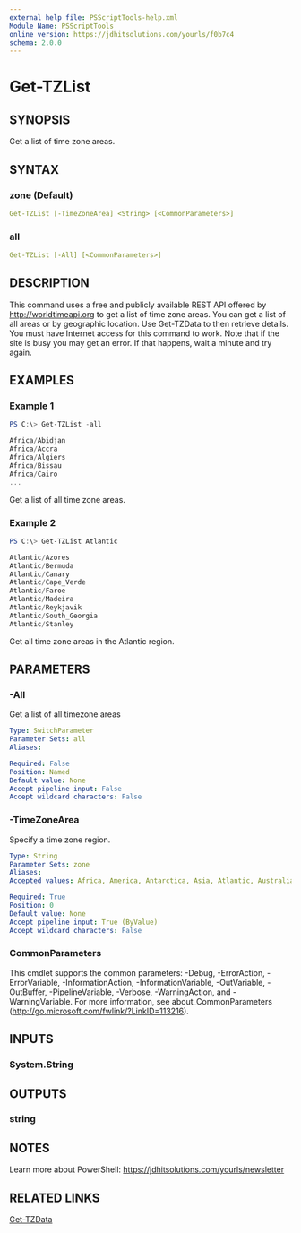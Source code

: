 ```yaml
---
external help file: PSScriptTools-help.xml
Module Name: PSScriptTools
online version: https://jdhitsolutions.com/yourls/f0b7c4
schema: 2.0.0
---
```


# Get-TZList

## SYNOPSIS

Get a list of time zone areas.

## SYNTAX

### zone (Default)

```yaml
Get-TZList [-TimeZoneArea] <String> [<CommonParameters>]
```

### all

```yaml
Get-TZList [-All] [<CommonParameters>]
```

## DESCRIPTION

This command uses a free and publicly available REST API offered by http://worldtimeapi.org to get a list of time zone areas. You can get a list of all areas or by geographic location. Use Get-TZData to then retrieve details. You must have Internet access for this command to work. Note that if the site is busy you may get an error. If that happens, wait a minute and try again.

## EXAMPLES

### Example 1

```powershell
PS C:\> Get-TZList -all

Africa/Abidjan
Africa/Accra
Africa/Algiers
Africa/Bissau
Africa/Cairo
...
```

Get a list of all time zone areas.

### Example 2

```powershell
PS C:\> Get-TZList Atlantic

Atlantic/Azores
Atlantic/Bermuda
Atlantic/Canary
Atlantic/Cape_Verde
Atlantic/Faroe
Atlantic/Madeira
Atlantic/Reykjavik
Atlantic/South_Georgia
Atlantic/Stanley
```

Get all time zone areas in the Atlantic region.

## PARAMETERS

### -All

Get a list of all timezone areas

```yaml
Type: SwitchParameter
Parameter Sets: all
Aliases:

Required: False
Position: Named
Default value: None
Accept pipeline input: False
Accept wildcard characters: False
```

### -TimeZoneArea

Specify a time zone region.

```yaml
Type: String
Parameter Sets: zone
Aliases:
Accepted values: Africa, America, Antarctica, Asia, Atlantic, Australia, Europe, Indian, Pacific

Required: True
Position: 0
Default value: None
Accept pipeline input: True (ByValue)
Accept wildcard characters: False
```

### CommonParameters

This cmdlet supports the common parameters: -Debug, -ErrorAction, -ErrorVariable, -InformationAction, -InformationVariable, -OutVariable, -OutBuffer, -PipelineVariable, -Verbose, -WarningAction, and -WarningVariable.
For more information, see about_CommonParameters (http://go.microsoft.com/fwlink/?LinkID=113216).

## INPUTS

### System.String

## OUTPUTS

### string

## NOTES

Learn more about PowerShell: https://jdhitsolutions.com/yourls/newsletter

## RELATED LINKS

[Get-TZData](Get-TZData.md)
